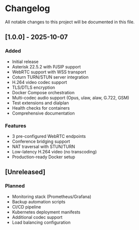 # Changelog

All notable changes to this project will be documented in this file.

## [1.0.0] - 2025-10-07

### Added
- Initial release
- Asterisk 22.5.2 with PJSIP support
- WebRTC support with WSS transport
- Coturn TURN/STUN server integration
- H.264 video codec support
- TLS/DTLS encryption
- Docker Compose orchestration
- Multi-codec audio support (Opus, ulaw, alaw, G.722, GSM)
- Test extensions and dialplan
- Health checks for containers
- Comprehensive documentation

### Features
- 3 pre-configured WebRTC endpoints
- Conference bridging support
- NAT traversal with STUN/TURN
- Low-latency H.264 video (no transcoding)
- Production-ready Docker setup

## [Unreleased]

### Planned
- Monitoring stack (Prometheus/Grafana)
- Backup automation scripts
- CI/CD pipeline
- Kubernetes deployment manifests
- Additional codec support
- Load balancing configuration

